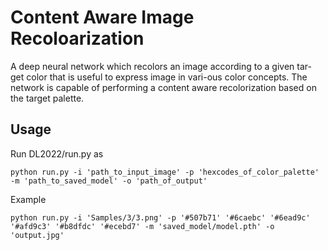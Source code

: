 
# Content Aware Image Recoloarization
A deep neural network  which recolors an image according to a given tar-
get color that is useful to express image in vari-ous color concepts. The network is capable of
performing a content aware recolorization based on the target palette. 



## Usage
Run DL2022/run.py as

`python run.py -i 'path_to_input_image' -p 'hexcodes_of_color_palette' -m 'path_to_saved_model' -o 'path_of_output'`

Example

`python run.py -i 'Samples/3/3.png' -p '#507b71' '#6caebc' '#6ead9c' '#afd9c3' '#b8dfdc' '#ecebd7' -m 'saved_model/model.pth' -o 'output.jpg'`

